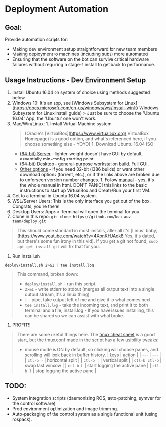 # Deployment Automation
## Goal:
Provide automation scripts for:
- Making dev environment setup straightforward for new team members
- Making deployment to machines (including subs) more automated
- Ensuring that the software on the bot can survive critical hardware failures
  without requiring a stage-1 install to get back to performance.


## Usage Instructions - Dev Environment Setup
1. Install Ubuntu 16.04 on system of choice using methods suggested below
  1. Windows 10: It's an app, see [Windows Subsystem for Linux](https://docs.microsoft.com/en-us/windows/wsl/install-win10 Windows Subsystem for Linux install guide)
    > Just be sure to choose the 'Ubuntu 16.04' App, the 'Ubuntu' one won't work.
  1. Mac/Win/Linux: 
    1. Install Virtual Machine system
      > (Oracle's [VirtualBox](https://www.virtualbox.org/ VirtualBox Homepage) is a good option, and what's referenced here, if you choose something else - YOYO)
    1. Download Ubuntu 16.04 ISO:
      * [(64-bit) Server](http://releases.ubuntu.com/xenial/ubuntu-16.04.5-server-amd64.iso) - lighter-weight doesn't have GUI by default, essentially min-config starting point
      * [(64-bit) Desktop](http://releases.ubuntu.com/xenial/ubuntu-16.04.5-desktop-amd64.iso) - general-purpose workstation build. Full GUI.
      * [Other options](http://releases.ubuntu.com/xenial/) - if you need 32-bit (i386 builds) or want other download options (torrent, etc.), or if the links above are broken due to unforseen version number changes.
    1. Follow [manual](https://www.virtualbox.org/manual/UserManual.html#intro-starting) - yes, it's the whole manual in html. DON'T PANIC! this links to the basic instructions to start up VirtualBox and Create/Run your first VM.
1. Get to a terminal in Ubuntu 16.04 system.
  1. WSL/Server Users: This is the only interface you get out of the box. Congrats, you're there!
  1. Desktop Users: Apps > Terminal will open the terminal for you.
1. Clone in this repo: `git clone https://github.com/ksu-auv-team/deploy.git`
  > This should come standard in most installs, after all it's [Linus' baby](https://www.youtube.com/watch?v=4XpnKHJAok8 Yes, it's dated, but there's some fun irony in this vid).
  > If you get a git not found, `sudo apt-get install git` will fix that for you.
1. Run install.sh
  ```shell
  deploy/install.sh 2>&1 | tee install.log
  ```
  > This command, broken down: 
  > - `deploy/install.sh` - run this script.
  > - `2>&1` - write stderr to stdout (merges all output text into a single output stream, it's a linux thing)
  > - `|` - pipe, take output left of me and give it to what comes next
  > - `tee install.log` - take the incoming text, and print it to both terminal and a file, install.log - If you have issues installing, this can be shared so we can assist with what broke.
1. PROFIT!!
  > There are some useful things here. The [tmux cheat sheet](https://tmuxcheatsheet.com/) is a good start, but the tmux.conf made in the script has a few usibility tweaks:
  > * mouse mode is ON by default, so clicking will choose panes, and scrolling will look back in buffer history.
  > | keys | action |
  > | --- | --- |
  > | `ctl-b -` | horizontal split |
  > | `ctl-b |` | vertical split |
  > | `ctl-b ctl-b` | swap last window |
  > | `ctl-b L` | start logging the active pane |
  > | `ctl-b l` | stop logging the active pane |
  > 

## TODO:
 - System integration scripts (daemonizing ROS, auto-patching, symver for the control software)
 - Prod environment optimization and image trimming.
 - Auto-packaging of the control system as a single functional unit (using rospack).

